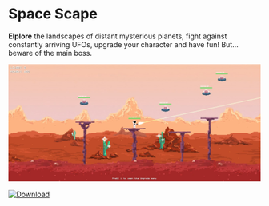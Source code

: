 # Space Scape

<b>Elplore</b> the landscapes of distant mysterious planets, fight against constantly arriving UFOs, upgrade your character and have fun! But... beware of the main boss.

![Скриншот 1](https://github.com/kuragaa/Pacman_Console/blob/main/screens/Screen1.jpg)


[![Download](https://img.shields.io/badge/download-game-green.svg)](https://github.com/kuragaa/Pacman_Console/releases/download/v1.0.0/setup.py)
